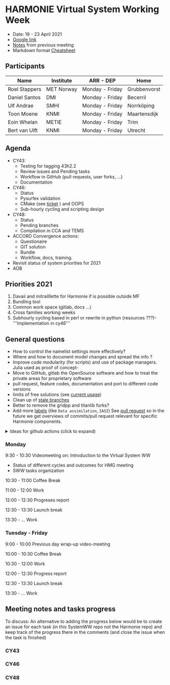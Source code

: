 # HARMONIE Virtual System Working Week

 - Date: 19 - 23 April  2021
 - [Google link](https://meet.google.com/aem-dubz-ihj)
 - [Notes](https://hirlam.org/trac/wiki/Meetings/System/Video_Meetings/2022) from previous meeting  
 - Markdown format [Cheatsheet](https://github.com/adam-p/markdown-here/wiki/Markdown-Cheatsheet)  

## Participants

Name              | Institute  | ARR - DEP        |  Home       
---               | ---        | ---              | ---         
Roel Stappers     | MET Norway | Monday - Friday  | Grubbenvorst 
Daniel Santos     | DMI        | Monday - Friday  | Becerril     
Ulf Andrae        | SMHI       | Monday - Friday  | Norrköping   
Toon Moene        | KNMI       | Monday - Friday  | Maartensdijk 
Eoin Whelan       | METIE      | Monday - Friday  | Trim         
Bert van Ulft     | KNMI       | Monday - Friday  | Utrecht      


##  Agenda 

- CY43:
  - Testing for tagging 43h2.2
  - Review issues and Pending tasks
  - Workflow in GitHub (pull requests, user forks, ...)
  - Documentation
- CY46:
  - Status
  - Pysurfex validation
  - CMake (see [ticket](https://hirlam.org/trac/ticket/188) ) and OOPS
  - Sub-hourly cycling and scripting design
- CY48:
  - Status
  - Pending branches
  - Compilation in CCA and TEMS
- ACCORD Convergence actions: 
  - Questionaire
  - GIT solution
  - Bundle
  - Workflow, docs, training.  
- Revisit status of system priorities for 2021
- AOB

##  Priorities 2021 

   1. Davaii and mitrailllette for Harmonie if is possible outside MF 
   2. Bundling tool 
   3. Common work space (gitlab, docs ...)
   4. Cross families working weeks
   5. Subhourly cycling based in perl or rewrite in python (resources ???)- '''Implementation in cy46'''

##  General questions 

- How to control the namelist settings more effectively?
- Where and how to document model changes and spread the info ?
- Improve code modularity (for scripts) and use of package managers. Julia used as proof of concept- 
- Move to GitHub, gitlab the OpenSource software and how to treat the private areas for proprietary software
- pull request, feature codes, documentation and port to different code versions
- limits of free solutions (see [current usage](https://github.com/organizations/Hirlam/settings/billing))
- Clean up of [stale branches](https://github.com/Hirlam/Harmonie/branches/stale)
- Better to remove the gridpp and titanlib forks?  
- Add more [labels](https://github.com/Hirlam/Harmonie/issues/labels) (like `Data assimilation`, `IASI`) See [pull request](https://github.com/Hirlam/Harmonie/pulls?q=is%3Apr+is%3Aclosed) so in the future we get overviews of  commits/pull request relevant for specific Harmonie components.  
<details><summary>Ideas for github actions (click to expand) </summary><p>
 See e.g. https://github.com/JuliaLang/julia/pull/40453#issuecomment-819200844 where on a pull request that is expected to impact the performance they simply write in the comment section 
 
 ```@nanosoldier runbenchmarks(ALL, vs=":master")```
 
 Which runs the full benchmark (several hours).
In a dream world we would have `@ecmwf runtestbed(all)` or e.g. for changes to Femars/festat `@ecmwf runtestbed("AROME_JB")`. Continuing dreaming we would also have `@mf rundavai(...)` to trigger specific davaii test from the comments and get the results back as reply.  

More dreaming. A Harmonie user that has forked Harmonie and created a branch with changes for an experiment should be able to write 

```@ecmwf harmonie start DTG=.... DTGEND=.....```

```@mf harmonie start ........```

In a comment to the commit that contains the code that he/she want to run on one of our HPCs.

Note the [self hosted runners](https://github.com/Hirlam/Harmonie/settings/actions/add-new-runner) require GLIBC 2.14 so at ECMWF we have to wait until after the move to bologna. Perhaps someone with access TEMS can give it a try 

</p></details>


### Monday  

9:30 - 10:30  Videomeeting on: Introduction to the Virtual System WW
- Status of different cycles and outcomes for HMG meeting
- SWW tasks organization

10:30 - 11:00 Coffee Break

11:00 - 12:00  Work

12:00 - 12:30 Progreses report

12:30 - 13:30 Launch break

13:30 - ...  Work
 
### Tuesday - Friday 

9:00 - 10:00 Previous day wrap-up video-meeting

10:00 - 10:30 Coffee Break

10:30 - 12:00 Work

12:00 - 12:30 Progress report

12:30 - 13:30 Launch break

13:30 - ... Work

## Meeting notes and tasks progress 

To discuss: An alternative to adding the progress below would be to create an issue for each task (in this SystemWW repo not the Harmonie repo) and keep track of the progress there in the comments (and close the issue when the task is finished)

### CY43



### CY46

### CY48
